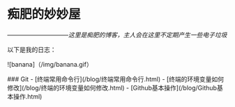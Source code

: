 # 痴肥的妙妙屋
——————————*这里是痴肥的博客，主人会在这里不定期产生一些电子垃圾*

以下是我的日志： 
<div style="align: center">
  
  ![banana]（/img/banana.gif）
</div>
### Git
- [终端常用命令行](/blog/终端常用命令行.html)
- [终端的环境变量如何修改](/blog/终端的环境变量如何修改.html)
- [Github基本操作](/blog/Github基本操作.html)
